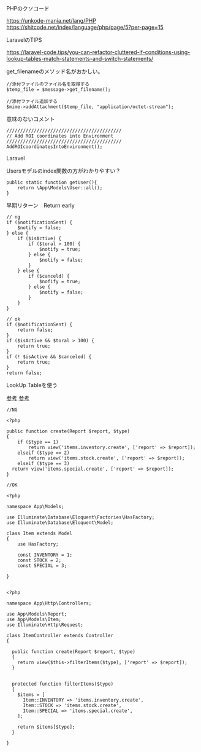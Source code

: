 
PHPのクソコード

https://unkode-mania.net/lang/PHP
https://shitcode.net/index/language/php/page/5?per-page=15

LaravelのTIPS

https://laravel-code.tips/you-can-refactor-cluttered-if-conditions-using-lookup-tables-match-statements-and-switch-statements/


get_filenameのメソッド名がおかしい。


```
//添付ファイルのファイル名を取得する
$temp_file = $message->get_filename();
 
//添付ファイル追加する
$mime->addAttachment($temp_file, "application/octet-stream");
```


意味のないコメント


```
//////////////////////////////////////////
// Add ROI coordinates into Environment
//////////////////////////////////////////
AddROIcoordinatesIntoEnvironment();
```


Laravel

Usersモデルのindex関数の方がわかりやすい？


```
public static function getUser(){
    return \App\Models\User::all();
}

```

早期リターン　Return early

```
// ng
if ($notificationSent) {
    $notify = false;
} else {
    if ($isActive) {
        if ($toral > 100) {
            $notify = true;
        } else {
            $notify = false;
        }
    } else {
        if ($canceld) {
            $nofify = true;
        } else {
            $notify = false;
        }
    }
}

// ok
if ($notificationSent) {
    return false;
}
if ($isActive && $toral > 100) {
    return true;
}
if (! $isActive && $canceled) {
    return true;
}
return false;

```

LookUp Tableを使う

[参考](https://www.luckymedia.dev/blog/laravel-tip-refactoring-to-lookup-tables)
[参考](https://laravel-code.tips/you-can-refactor-cluttered-if-conditions-using-lookup-tables-match-statements-and-switch-statements/)


```
//NG

<?php

public function create(Report $report, $type)
{
    if ($type == 1)
        return view('items.inventory.create', ['report' => $report]);
    elseif ($type == 2)
        return view('items.stock.create', ['report' => $report]);
    elseif ($type == 3)
  return view('items.special.create', ['report' => $report]);
}

```


```
//OK

<?php

namespace App\Models;

use Illuminate\Database\Eloquent\Factories\HasFactory;
use Illuminate\Database\Eloquent\Model;

class Item extends Model
{
    use HasFactory;

    const INVENTORY = 1;
    const STOCK = 2;
    const SPECIAL = 3;
    
}


<?php

namespace App\Http\Controllers;

use App\Models\Report;
use App\Models\Item;
use Illuminate\Http\Request;

class ItemController extends Controller
{
  
  public function create(Report $report, $type)
  {
    return view($this->filterItems($type), ['report' => $report]);
  }
  
  
  protected function filterItems($type)
  {
    $items = [
      Item::INVENTORY => 'items.inventory.create',
      Item::STOCK => 'items.stock.create',
      Item::SPECIAL => 'items.special.create',
    ];
  
    return $items[$type];
  }
  
}
```


